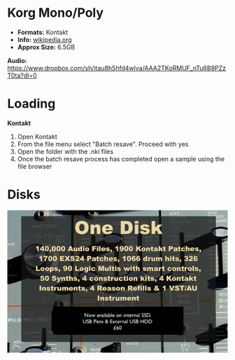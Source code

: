 # Korg Mono/Poly 




-   **Formats:** Kontakt
 -  **Info:** [wikipedia.org](https://en.wikipedia.org/wiki/Korg_Mono/Poly/)
 - **Approx Size:**  6.5GB  


**Audio:** https://www.dropbox.com/sh/itau8h5hfd4wlva/AAA2TKoRMUF_nTu6B8PZzT0ta?dl=0

# Loading

****Kontakt****

1.  Open Kontakt
2. From the file menu select "Batch resave". Proceed with yes
3. Open the folder with the .nki files
4. Once the batch resave process has completed open a sample using the file browser

# 

# Disks

[
![enter image description here](https://github.com/publicsamples/Public-Samples/blob/master/disk-big_0.png?raw=true)
](https://gum.co/modularsamples-drives)
